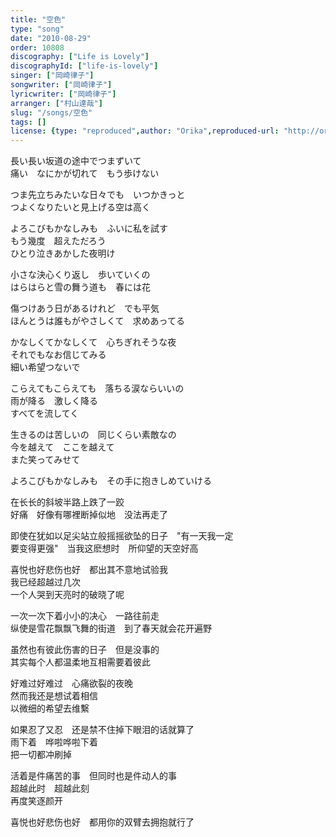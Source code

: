 ```yaml
---
title: "空色"
type: "song"
date: "2010-08-29"
order: 10808
discography: ["Life is Lovely"]
discographyId: ["life-is-lovely"]
singer: ["岡崎律子"]
songwriter: ["岡崎律子"]
lyricwriter: ["岡崎律子"]
arranger: ["村山達哉"]
slug: "/songs/空色"
tags: []
license: {type: "reproduced",author: "Orika",reproduced-url: "http://orikamushi.myweb.hinet.net/",reproduced-website: "織歌蟲網站"}
---
```


長い長い坂道の途中でつまずいて   
痛い　なにかが切れて　もう歩けない   
  
つま先立ちみたいな日々でも　いつかきっと   
つよくなりたいと見上げる空は高く   
  
よろこびもかなしみも　ふいに私を試す   
もう幾度　超えただろう   
ひとり泣きあかした夜明け   
  
小さな決心くり返し　歩いていくの   
はらはらと雪の舞う道も　春には花   
  
傷つけあう日があるけれど　でも平気   
ほんとうは誰もがやさしくて　求めあってる   
  
かなしくてかなしくて　心ちぎれそうな夜   
それでもなお信じてみる   
細い希望つないで   
  
こらえてもこらえても　落ちる涙ならいいの   
雨が降る　激しく降る   
すべてを流してく   
  
生きるのは苦しいの　同じくらい素敵なの   
今を越えて　ここを越えて   
また笑ってみせて   
  
よろこびもかなしみも　その手に抱きしめていける  
  
  <!-- 翻译 -->

在长长的斜坡半路上跌了一跤  
好痛　好像有哪裡断掉似地　没法再走了  
  
即使在犹如以足尖站立般摇摇欲坠的日子　"有一天我一定  
要变得更强"　当我这麽想时　所仰望的天空好高  
  
喜悦也好悲伤也好　都出其不意地试验我  
我已经超越过几次  
一个人哭到天亮时的破晓了呢  
  
一次一次下着小小的决心　一路往前走  
纵使是雪花飘飘飞舞的街道　到了春天就会花开遍野  
  
虽然也有彼此伤害的日子　但是没事的  
其实每个人都温柔地互相需要着彼此  
  
好难过好难过　心痛欲裂的夜晚  
然而我还是想试着相信  
以微细的希望去维繫  
  
如果忍了又忍　还是禁不住掉下眼泪的话就算了  
雨下着　哗啦哗啦下着  
把一切都冲刷掉  
  
活着是件痛苦的事　但同时也是件动人的事  
超越此时　超越此刻  
再度笑逐颜开  
  
喜悦也好悲伤也好　都用你的双臂去拥抱就行了
